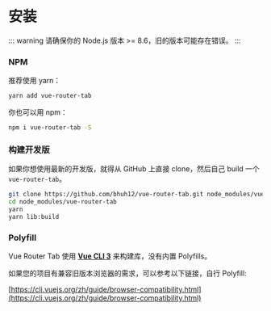 # 安装

::: warning
请确保你的 Node.js 版本 >= 8.6，旧的版本可能存在错误。
:::

### NPM

推荐使用 yarn：

``` bash
yarn add vue-router-tab
```

你也可以用 npm：

``` bash
npm i vue-router-tab -S
```


### 构建开发版

如果你想使用最新的开发版，就得从 GitHub 上直接 clone，然后自己 build 一个 `vue-router-tab`。

``` bash
git clone https://github.com/bhuh12/vue-router-tab.git node_modules/vue-router-tab
cd node_modules/vue-router-tab
yarn
yarn lib:build
```

<!-- 
### 直接下载 / CDN

[https://unpkg.com/vue-router-tab/dist/lib/vue-router-tab.umd.min.js](https://unpkg.com/vue-router-tab/dist/lib/vue-router-tab.umd.min.js)

[https://unpkg.com/vue-router-tab/dist/lib/vue-router-tab.css](https://unpkg.com/vue-router-tab/dist/lib/vue-router-tab.css)

[Unpkg.com](https://unpkg.com) 提供了基于 NPM 的 CDN 链接。上面的链接会一直指向在 NPM 发布的最新版本。你也可以像  `https://unpkg.com/vue-router-tab@0.1.8/dist/lib/vue-router-tab.umd.min.js` 这样指定 版本号 或者 Tag。

在 Vue 后面加载 `vue-router-tab`，它会自动安装的：

``` html
<style src="/path/to/vue-router-tab.css"></style>

<script src="/path/to/vue.js"></script>
<script src="/path/to/vue-router.js"></script>
<script src="/path/to/vue-router-tab.js"></script>
```
-->

 

### Polyfill

Vue Router Tab 使用 [**Vue CLI 3**](https://cli.vuejs.org) 来构建库，没有内置 Polyfills。

如果您的项目有兼容旧版本浏览器的需求，可以参考以下链接，自行 Polyfill: 

[https://cli.vuejs.org/zh/guide/browser-compatibility.html](https://cli.vuejs.org/zh/guide/browser-compatibility.html)
